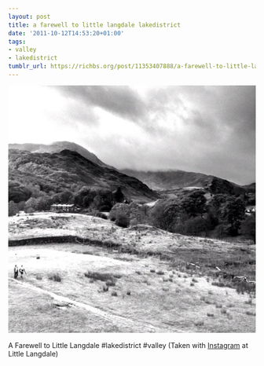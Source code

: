 ```yaml
---
layout: post
title: a farewell to little langdale lakedistrict
date: '2011-10-12T14:53:20+01:00'
tags:
- valley
- lakedistrict
tumblr_url: https://richbs.org/post/11353407888/a-farewell-to-little-langdale-lakedistrict
---
```

 ![](/tumblr_files/tumblr_lsyh8wp9UZ1qzrvz1o1_640.jpg)  

A Farewell to Little Langdale #lakedistrict #valley (Taken with [Instagram](http://instagr.am) at Little Langdale)

